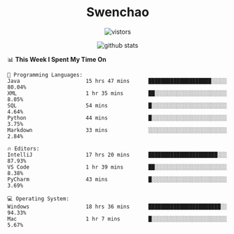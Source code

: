 <h1 align="center">Swenchao</h3>

<p align="center">
  <img src="https://visitor-badge.glitch.me/badge?page_id=Swenchao" alt="vistors" />
</p>

<p align="center">
  <img src="https://github-readme-stats.vercel.app/api?username=Swenchao&count_private=true&show_icons=true&theme=vue-dark&hide_title=true" alt="github stats" />
</p>

<!--START_SECTION:waka-->
📊 **This Week I Spent My Time On** 

```text
💬 Programming Languages: 
Java                     15 hrs 47 mins      ████████████████████░░░░░   80.04% 
XML                      1 hr 35 mins        ██░░░░░░░░░░░░░░░░░░░░░░░   8.05% 
SQL                      54 mins             █░░░░░░░░░░░░░░░░░░░░░░░░   4.64% 
Python                   44 mins             █░░░░░░░░░░░░░░░░░░░░░░░░   3.75% 
Markdown                 33 mins             ░░░░░░░░░░░░░░░░░░░░░░░░░   2.84%

🔥 Editors: 
IntelliJ                 17 hrs 20 mins      ██████████████████████░░░   87.93% 
VS Code                  1 hr 39 mins        ██░░░░░░░░░░░░░░░░░░░░░░░   8.38% 
PyCharm                  43 mins             █░░░░░░░░░░░░░░░░░░░░░░░░   3.69%

💻 Operating System: 
Windows                  18 hrs 36 mins      ███████████████████████░░   94.33% 
Mac                      1 hr 7 mins         █░░░░░░░░░░░░░░░░░░░░░░░░   5.67%

```


<!--END_SECTION:waka-->
